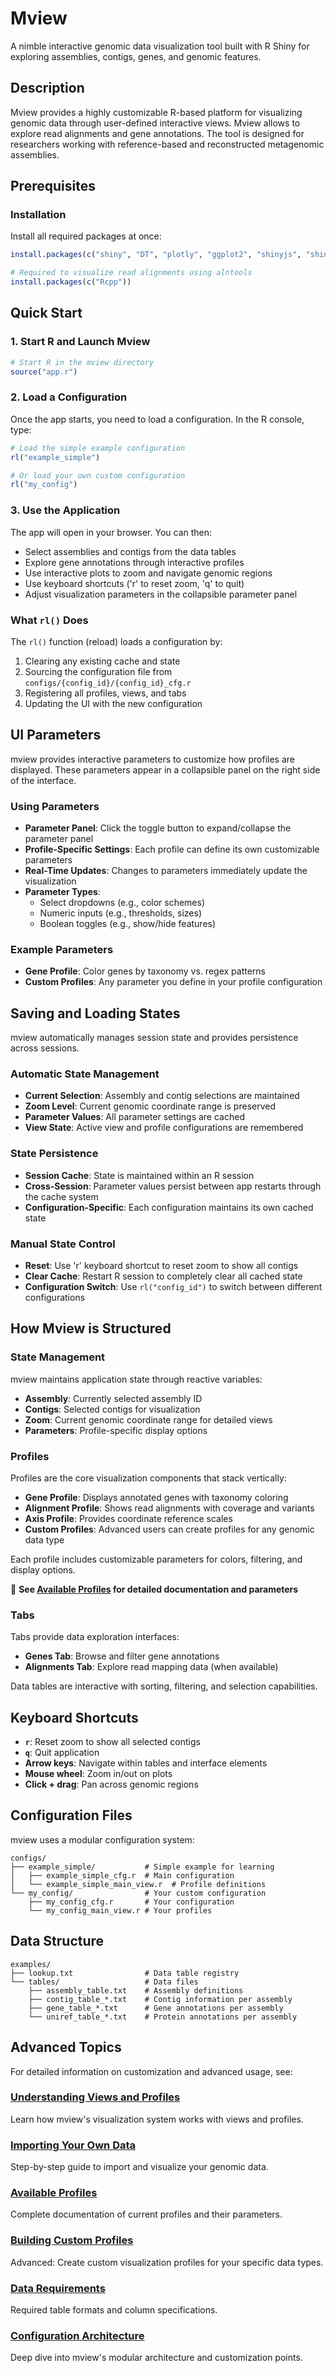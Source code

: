 # Mview

A nimble interactive genomic data visualization tool built with R Shiny for exploring assemblies, contigs, genes, and genomic features.

## Description

Mview provides a highly customizable R-based platform for visualizing genomic data through user-defined interactive views. Mview allows to explore read alignments and gene annotations. The tool is designed for researchers working with reference-based and reconstructed metagenomic assemblies.

## Prerequisites

### Installation

Install all required packages at once:

```r
install.packages(c("shiny", "DT", "plotly", "ggplot2", "shinyjs", "shinyjqui"))

# Required to visualize read alignments using alntools
install.packages(c("Rcpp"))
```

## Quick Start

### 1. Start R and Launch Mview

```r
# Start R in the mview directory
source("app.r")
```

### 2. Load a Configuration

Once the app starts, you need to load a configuration. In the R console, type:

```r
# Load the simple example configuration
rl("example_simple")

# Or load your own custom configuration
rl("my_config")
```

### 3. Use the Application

The app will open in your browser. You can then:
- Select assemblies and contigs from the data tables
- Explore gene annotations through interactive profiles
- Use interactive plots to zoom and navigate genomic regions
- Use keyboard shortcuts ('r' to reset zoom, 'q' to quit)
- Adjust visualization parameters in the collapsible parameter panel

### What `rl()` Does

The `rl()` function (reload) loads a configuration by:
1. Clearing any existing cache and state
2. Sourcing the configuration file from `configs/{config_id}/{config_id}_cfg.r`
3. Registering all profiles, views, and tabs
4. Updating the UI with the new configuration

## UI Parameters

mview provides interactive parameters to customize how profiles are displayed. These parameters appear in a collapsible panel on the right side of the interface.

### Using Parameters
- **Parameter Panel**: Click the toggle button to expand/collapse the parameter panel
- **Profile-Specific Settings**: Each profile can define its own customizable parameters
- **Real-Time Updates**: Changes to parameters immediately update the visualization
- **Parameter Types**: 
  - Select dropdowns (e.g., color schemes)
  - Numeric inputs (e.g., thresholds, sizes)
  - Boolean toggles (e.g., show/hide features)

### Example Parameters
- **Gene Profile**: Color genes by taxonomy vs. regex patterns
- **Custom Profiles**: Any parameter you define in your profile configuration

## Saving and Loading States

mview automatically manages session state and provides persistence across sessions.

### Automatic State Management
- **Current Selection**: Assembly and contig selections are maintained
- **Zoom Level**: Current genomic coordinate range is preserved
- **Parameter Values**: All parameter settings are cached
- **View State**: Active view and profile configurations are remembered

### State Persistence
- **Session Cache**: State is maintained within an R session
- **Cross-Session**: Parameter values persist between app restarts through the cache system
- **Configuration-Specific**: Each configuration maintains its own cached state

### Manual State Control
- **Reset**: Use 'r' keyboard shortcut to reset zoom to show all contigs
- **Clear Cache**: Restart R session to completely clear all cached state
- **Configuration Switch**: Use `rl("config_id")` to switch between different configurations

## How Mview is Structured

### State Management
mview maintains application state through reactive variables:
- **Assembly**: Currently selected assembly ID
- **Contigs**: Selected contigs for visualization
- **Zoom**: Current genomic coordinate range for detailed views
- **Parameters**: Profile-specific display options

### Profiles
Profiles are the core visualization components that stack vertically:
- **Gene Profile**: Displays annotated genes with taxonomy coloring
- **Alignment Profile**: Shows read alignments with coverage and variants
- **Axis Profile**: Provides coordinate reference scales
- **Custom Profiles**: Advanced users can create profiles for any genomic data type

Each profile includes customizable parameters for colors, filtering, and display options.

📖 **See [Available Profiles](docs/profiles.md) for detailed documentation and parameters**

### Tabs
Tabs provide data exploration interfaces:
- **Genes Tab**: Browse and filter gene annotations
- **Alignments Tab**: Explore read mapping data (when available)

Data tables are interactive with sorting, filtering, and selection capabilities.

## Keyboard Shortcuts

- **`r`**: Reset zoom to show all selected contigs
- **`q`**: Quit application
- **Arrow keys**: Navigate within tables and interface elements
- **Mouse wheel**: Zoom in/out on plots
- **Click + drag**: Pan across genomic regions

## Configuration Files

mview uses a modular configuration system:

```
configs/
├── example_simple/           # Simple example for learning
│   ├── example_simple_cfg.r  # Main configuration
│   └── example_simple_main_view.r  # Profile definitions
└── my_config/                # Your custom configuration
    ├── my_config_cfg.r       # Your configuration
    └── my_config_main_view.r # Your profiles
```

## Data Structure

```
examples/
├── lookup.txt                # Data table registry
└── tables/                   # Data files
    ├── assembly_table.txt    # Assembly definitions
    ├── contig_table_*.txt    # Contig information per assembly
    ├── gene_table_*.txt      # Gene annotations per assembly
    └── uniref_table_*.txt    # Protein annotations per assembly
```

## Advanced Topics

For detailed information on customization and advanced usage, see:

### [Understanding Views and Profiles](docs/advanced.md#understanding-views-and-profiles)
Learn how mview's visualization system works with views and profiles.

### [Importing Your Own Data](docs/advanced.md#importing-your-own-data)  
Step-by-step guide to import and visualize your genomic data.

### [Available Profiles](docs/profiles.md)
Complete documentation of current profiles and their parameters.

### [Building Custom Profiles](docs/advanced.md#building-a-profile)
Advanced: Create custom visualization profiles for your specific data types.

### [Data Requirements](docs/advanced.md#data-requirements)
Required table formats and column specifications.

### [Configuration Architecture](docs/advanced.md#configuration-architecture)
Deep dive into mview's modular architecture and customization points.